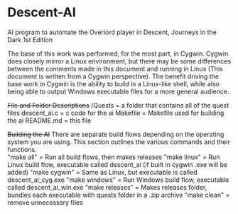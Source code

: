 # Descent-AI
AI program to automate the Overlord player in Descent, Journeys in the Dark 1st Edition

The base of this work was performed, for the most part, in Cygwin.  Cygwin does closely mirror a Linux environment, but there may be some differences between the comments made in this document and running in Linux (This document is written from a Cygwin perspective).  The benefit driving the base work in Cygwin is the ability to build in a Linux-like shell, while also being able to output Windows executable files for a more general audience.

~~File and Folder Descriptions~~
/Quests = a folder that contains all of the quest files
descent_ai.c = c code for the ai
Makefile = Makefile used for building the ai
README.md = this file

~~Building the AI~~
There are separate build flows depending on the operating system you are using.  This section outlines the various commands and their functions.  
"make all" = Run all build flows, then makes releases
"make linux" = Run Linux build flow, executable called descent_ai (if built in cygwin .exe will be added)
"make cygwin" = Same as Linux, but executable is called descent_ai_cyg.exe
"make windows" = Run Windows build flow, executable called descent_ai_win.exe
"make releases" = Makes releases folder, bundles each executable with quests folder in a .zip archive
"make clean" = remove unnecessary files

